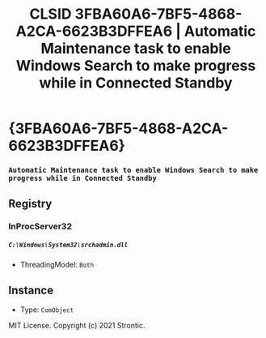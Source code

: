 ﻿---
title: "CLSID 3FBA60A6-7BF5-4868-A2CA-6623B3DFFEA6 | Automatic Maintenance task to enable Windows Search to make progress while in Connected Standby"
excerpt: What is COM-Object CLSID 3FBA60A6-7BF5-4868-A2CA-6623B3DFFEA6?
---

# {3FBA60A6-7BF5-4868-A2CA-6623B3DFFEA6}

### `Automatic Maintenance task to enable Windows Search to make progress while in Connected Standby`

## Registry


### InProcServer32

##### `C:\Windows\System32\srchadmin.dll`
* ThreadingModel: `Both`

## Instance

* Type: `ComObject`

MIT License. Copyright (c) 2021 Strontic.


